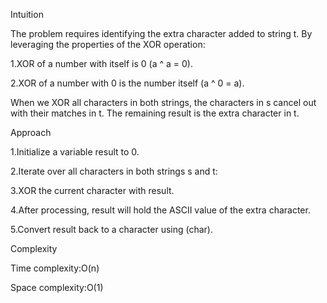 Intuition

The problem requires identifying the extra character added to string t. By leveraging the properties of the XOR operation:

1.XOR of a number with itself is 0 (a ^ a = 0).

2.XOR of a number with 0 is the number itself (a ^ 0 = a).

When we XOR all characters in both strings, the characters in s cancel out with their matches in t. The remaining result is the extra character in t.

Approach

1.Initialize a variable result to 0.

2.Iterate over all characters in both strings s and t:

3.XOR the current character with result.

4.After processing, result will hold the ASCII value of the extra character.

5.Convert result back to a character using (char).

Complexity

Time complexity:O(n)

Space complexity:O(1)
